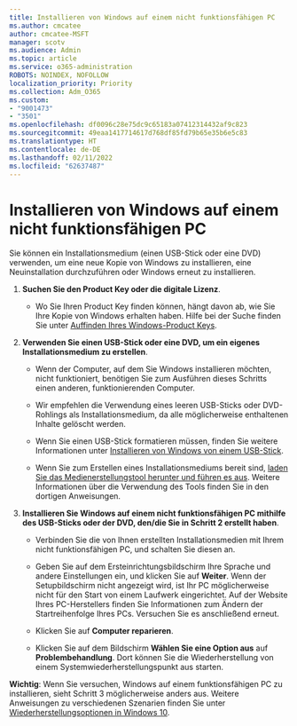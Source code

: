 ```yaml
---
title: Installieren von Windows auf einem nicht funktionsfähigen PC
ms.author: cmcatee
author: cmcatee-MSFT
manager: scotv
ms.audience: Admin
ms.topic: article
ms.service: o365-administration
ROBOTS: NOINDEX, NOFOLLOW
localization_priority: Priority
ms.collection: Adm_O365
ms.custom:
- "9001473"
- "3501"
ms.openlocfilehash: df0096c28e75dc9c65183a07412314432af9c823
ms.sourcegitcommit: 49eaa1417714617d768df85fd79b65e35b6e5c83
ms.translationtype: HT
ms.contentlocale: de-DE
ms.lasthandoff: 02/11/2022
ms.locfileid: "62637487"
---
```

# <a name="install-windows-on-a-nonfunctional-pc"></a>Installieren von Windows auf einem nicht funktionsfähigen PC

Sie können ein Installationsmedium (einen USB-Stick oder eine DVD) verwenden, um eine neue Kopie von Windows zu installieren, eine Neuinstallation durchzuführen oder Windows erneut zu installieren.

1. **Suchen Sie den Product Key oder die digitale Lizenz**.

    - Wo Sie Ihren Product Key finden können, hängt davon ab, wie Sie Ihre Kopie von Windows erhalten haben. Hilfe bei der Suche finden Sie unter [Auffinden Ihres Windows-Product Keys](https://support.microsoft.com/help/10749/windows-10-find-product-key). 

2. **Verwenden Sie einen USB-Stick oder eine DVD, um ein eigenes Installationsmedium zu erstellen**.

    - Wenn der Computer, auf dem Sie Windows installieren möchten, nicht funktioniert, benötigen Sie zum Ausführen dieses Schritts einen anderen, funktionierenden Computer.

    - Wir empfehlen die Verwendung eines leeren USB-Sticks oder DVD-Rohlings als Installationsmedium, da alle möglicherweise enthaltenen Inhalte gelöscht werden.

    - Wenn Sie einen USB-Stick formatieren müssen, finden Sie weitere Informationen unter [Installieren von Windows von einem USB-Stick](https://docs.microsoft.com/windows-hardware/manufacture/desktop/install-windows-from-a-usb-flash-drive).

    - Wenn Sie zum Erstellen eines Installationsmediums bereit sind, [laden Sie das Medienerstellungstool herunter und führen es aus](https://www.microsoft.com/software-download/windows10). Weitere Informationen über die Verwendung des Tools finden Sie in den dortigen Anweisungen.

3. **Installieren Sie Windows auf einem nicht funktionsfähigen PC mithilfe des USB-Sticks oder der DVD, den/die Sie in Schritt 2 erstellt haben**.

    - Verbinden Sie die von Ihnen erstellten Installationsmedien mit Ihrem nicht funktionsfähigen PC, und schalten Sie diesen an.

    - Geben Sie auf dem Ersteinrichtungsbildschirm Ihre Sprache und andere Einstellungen ein, und klicken Sie auf **Weiter**. Wenn der Setupbildschirm nicht angezeigt wird, ist Ihr PC möglicherweise nicht für den Start von einem Laufwerk eingerichtet. Auf der Website Ihres PC-Herstellers finden Sie Informationen zum Ändern der Startreihenfolge Ihres PCs. Versuchen Sie es anschließend erneut.

    - Klicken Sie auf **Computer reparieren**.

    - Klicken Sie auf dem Bildschirm **Wählen Sie eine Option aus** auf **Problembehandlung**. Dort können Sie die Wiederherstellung von einem Systemwiederherstellungspunkt aus starten.

**Wichtig**: Wenn Sie versuchen, Windows auf einem funktionsfähigen PC zu installieren, sieht Schritt 3 möglicherweise anders aus. Weitere Anweisungen zu verschiedenen Szenarien finden Sie unter [Wiederherstellungsoptionen in Windows 10](https://support.microsoft.com/help/12415/windows-10-recovery-options).
